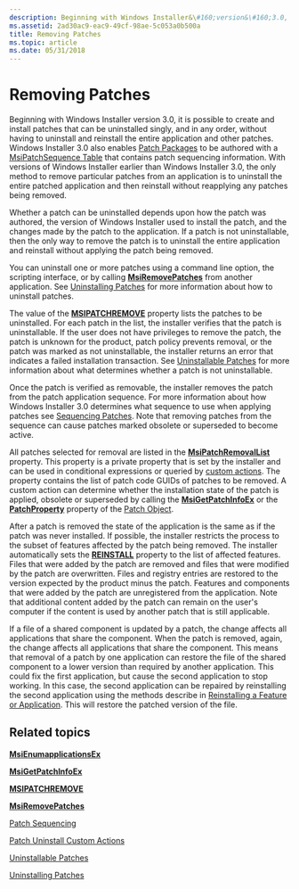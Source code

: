 ```yaml
---
description: Beginning with Windows Installer&\#160;version&\#160;3.0, it is possible to create and install patches that can be uninstalled singly, and in any order, without having to uninstall and reinstall the entire application and other patches.
ms.assetid: 2ad30ac9-eac9-49cf-98ae-5c053a0b500a
title: Removing Patches
ms.topic: article
ms.date: 05/31/2018
---
```


# Removing Patches

Beginning with Windows Installer version 3.0, it is possible to create and install patches that can be uninstalled singly, and in any order, without having to uninstall and reinstall the entire application and other patches. Windows Installer 3.0 also enables [Patch Packages](patch-packages.md) to be authored with a [MsiPatchSequence Table](msipatchsequence-table.md) that contains patch sequencing information. With versions of Windows Installer earlier than Windows Installer 3.0, the only method to remove particular patches from an application is to uninstall the entire patched application and then reinstall without reapplying any patches being removed.

Whether a patch can be uninstalled depends upon how the patch was authored, the version of Windows Installer used to install the patch, and the changes made by the patch to the application. If a patch is not uninstallable, then the only way to remove the patch is to uninstall the entire application and reinstall without applying the patch being removed.

You can uninstall one or more patches using a command line option, the scripting interface, or by calling [**MsiRemovePatches**](/windows/desktop/api/Msi/nf-msi-msiremovepatchesa) from another application. See [Uninstalling Patches](uninstalling-patches.md) for more information about how to uninstall patches.

The value of the [**MSIPATCHREMOVE**](msipatchremove.md) property lists the patches to be uninstalled. For each patch in the list, the installer verifies that the patch is uninstallable. If the user does not have privileges to remove the patch, the patch is unknown for the product, patch policy prevents removal, or the patch was marked as not uninstallable, the installer returns an error that indicates a failed installation transaction. See [Uninstallable Patches](uninstallable-patches.md) for more information about what determines whether a patch is not uninstallable.

Once the patch is verified as removable, the installer removes the patch from the patch application sequence. For more information about how Windows Installer 3.0 determines what sequence to use when applying patches see [Sequencing Patches](sequencing-patches.md). Note that removing patches from the sequence can cause patches marked obsolete or superseded to become active.

All patches selected for removal are listed in the [**MsiPatchRemovalList**](msipatchremovallist.md) property. This property is a private property that is set by the installer and can be used in conditional expressions or queried by [custom actions](custom-actions.md). The property contains the list of patch code GUIDs of patches to be removed. A custom action can determine whether the installation state of the patch is applied, obsolete or superseded by calling the [**MsiGetPatchInfoEx**](/windows/desktop/api/Msi/nf-msi-msigetpatchinfoexa) or the [**PatchProperty**](patch-patchproperty.md) property of the [Patch Object](patch-object.md).

After a patch is removed the state of the application is the same as if the patch was never installed. If possible, the installer restricts the process to the subset of features affected by the patch being removed. The installer automatically sets the [**REINSTALL**](reinstall.md) property to the list of affected features. Files that were added by the patch are removed and files that were modified by the patch are overwritten. Files and registry entries are restored to the version expected by the product minus the patch. Features and components that were added by the patch are unregistered from the application. Note that additional content added by the patch can remain on the user's computer if the content is used by another patch that is still applicable.

If a file of a shared component is updated by a patch, the change affects all applications that share the component. When the patch is removed, again, the change affects all applications that share the component. This means that removal of a patch by one application can restore the file of the shared component to a lower version than required by another application. This could fix the first application, but cause the second application to stop working. In this case, the second application can be repaired by reinstalling the second application using the methods describe in [Reinstalling a Feature or Application](reinstalling-a-feature-or-application.md). This will restore the patched version of the file.

## Related topics

<dl> <dt>

[**MsiEnumapplicationsEx**](/windows/desktop/api/Msi/nf-msi-msienumproductsexa)
</dt> <dt>

[**MsiGetPatchInfoEx**](/windows/desktop/api/Msi/nf-msi-msigetpatchinfoexa)
</dt> <dt>

[**MSIPATCHREMOVE**](msipatchremove.md)
</dt> <dt>

[**MsiRemovePatches**](/windows/desktop/api/Msi/nf-msi-msiremovepatchesa)
</dt> <dt>

[Patch Sequencing](sequencing-patches.md)
</dt> <dt>

[Patch Uninstall Custom Actions](patch-uninstall-custom-actions.md)
</dt> <dt>

[Uninstallable Patches](uninstallable-patches.md)
</dt> <dt>

[Uninstalling Patches](uninstalling-patches.md)
</dt> </dl>

 

 



